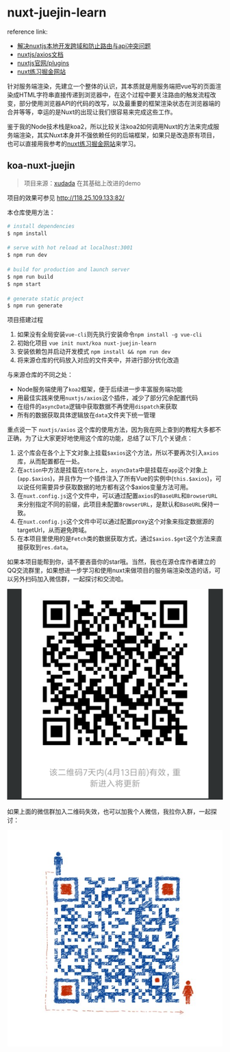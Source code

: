 # nuxt-juejin-learn

reference link:
- [解决nuxtjs本地开发跨域和防止路由与api冲突问题](https://segmentfault.com/a/1190000010815403)
- [nuxtjs/axios文档](https://axios.nuxtjs.org/usage.html)
- [nuxtjs官网/plugins](https://zh.nuxtjs.org/api/configuration-plugins)
- [nuxt练习掘金网站](https://github.com/xuqiang521/nuxt-ssr-demo)

针对服务端渲染，先建立一个整体的认识，其本质就是用服务端把vue写的页面渲染成HTML字符串直接传递到浏览器中，在这个过程中要关注路由的触发流程改变，部分使用浏览器API的代码的改写，以及最重要的框架渲染状态在浏览器端的合并等等，幸运的是Nuxt的出现让我们很容易来完成这些工作。

鉴于我的Node技术栈是koa2，所以比较关注koa2如何调用Nuxt的方法来完成服务端渲染，其实Nuxt本身并不强依赖任何的后端框架，如果只是改造原有项目，也可以直接用我参考的[nuxt练习掘金网站](https://github.com/xuqiang521/nuxt-ssr-demo)来学习。

## koa-nuxt-juejin

> 项目来源：[xudada](https://github.com/xuqiang521/nuxt-ssr-demo) 在其基础上改进的demo

项目的效果可参见 http://118.25.109.133:82/

本仓库使用方法：

```bash
# install dependencies
$ npm install

# serve with hot reload at localhost:3001
$ npm run dev

# build for production and launch server
$ npm run build
$ npm start

# generate static project
$ npm run generate
```

项目搭建过程

1. 如果没有全局安装`vue-cli`则先执行安装命令`npm install -g vue-cli`
2. 初始化项目 `vue init nuxt/koa nuxt-juejin-learn`
3. 安装依赖包并启动开发模式 `npm install && npm run dev`
4. 将来源仓库的代码放入对应的文件夹中，并进行部分优化改造

与来源仓库的不同之处：

- Node服务端使用了`koa2`框架，便于后续进一步丰富服务端功能
- 用最佳实践来使用`nuxtjs/axios`这个插件，减少了部分冗余配置代码
- 在组件的`asyncData`逻辑中获取数据不再使用`dispatch`来获取
- 所有的数据获取具体逻辑放在`data`文件夹下统一管理

重点说一下 `nuxtjs/axios` 这个库的使用方法，因为我在网上查到的教程大多都不正确，为了让大家更好地使用这个库的功能，总结了以下几个关键点：

1. 这个库会在各个上下文对象上挂载`$axios`这个方法，所以不要再次引入`axios`库，从而配置都在一处。
2. 在`action`中方法是挂载在`store`上，`asyncData`中是挂载在`app`这个对象上(`app.$axios`)，并且作为一个插件注入了所有Vue的实例中(`this.$axios`)，可以说任何需要异步获取数据的地方都有这个$axios变量方法可用。
3. 在`nuxt.config.js`这个文件中，可以通过配置`axios`的`BaseURL`和`BrowserURL`来分别指定不同的前缀，此项目未配置`BrowserURL`，是默认和`BaseURL`保持一致。
4. 在`nuxt.config.js`这个文件中可以通过配置proxy这个对象来指定数据源的targetUrl，从而避免跨域。
5. 在本项目里使用的是`Fetch`类的数据获取方式，通过`$axios.$get`这个方法来直接获取到`res.data`。

如果本项目能帮到你，请不要吝啬你的star哦。当然，我也在源仓库作者建立的QQ交流群里，如果想进一步学习和使用nuxt来做项目的服务端渲染改造的话，可以另外扫码加入微信群，一起探讨和交流哈。

![学习微信群](./static/IMG_20180406_214533.png)

如果上面的微信群加入二维码失效，也可以加我个人微信，我拉你入群，一起探讨：

![微信二维码](./static/mmr.jpg)